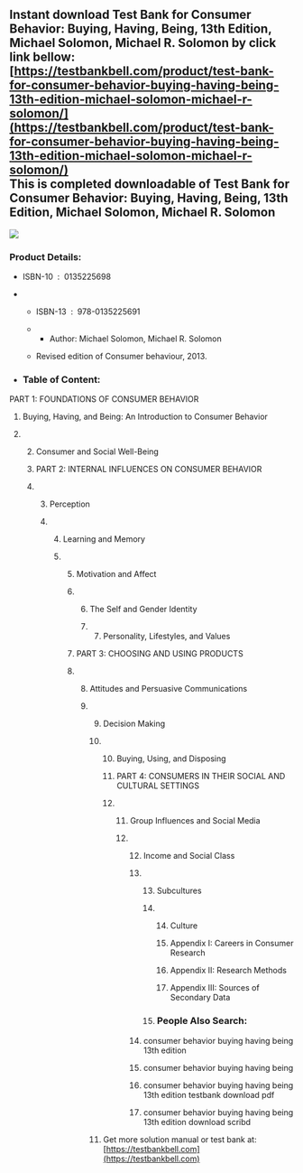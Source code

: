 Instant download **Test Bank for Consumer Behavior: Buying, Having, Being, 13th Edition, Michael Solomon, Michael R. Solomon** by click link bellow:  
[https://testbankbell.com/product/test-bank-for-consumer-behavior-buying-having-being-13th-edition-michael-solomon-michael-r-solomon/](https://testbankbell.com/product/test-bank-for-consumer-behavior-buying-having-being-13th-edition-michael-solomon-michael-r-solomon/)  
This is completed downloadable of Test Bank for Consumer Behavior: Buying, Having, Being, 13th Edition, Michael Solomon, Michael R. Solomon
-------------------------------------------------------------------------------------------------------------------------------------------


![](https://testbankbell.com/wp-content/uploads/2023/05/9780135226018_TestBank.jpg)
### Product Details:


* ISBN-10 ‏ : ‎ 0135225698
* * ISBN-13 ‏ : ‎ 978-0135225691
  * * Author: Michael Solomon, Michael R. Solomon
   
  * Revised edition of Consumer behaviour, 2013.
 
* ### Table of Content:


PART 1: FOUNDATIONS OF CONSUMER BEHAVIOR

1. Buying, Having, and Being: An Introduction to Consumer Behavior

2. 2. Consumer and Social Well-Being
  
   3. PART 2: INTERNAL INFLUENCES ON CONSUMER BEHAVIOR
  
   4. 3. Perception
     
      4. 4. Learning and Memory
        
         5. 5. Motivation and Affect
           
            6. 6. The Self and Gender Identity
              
               7. 7. Personality, Lifestyles, and Values
                 
            7. PART 3: CHOOSING AND USING PRODUCTS
           
            8. 8. Attitudes and Persuasive Communications
              
               9. 9. Decision Making
                 
                  10. 10. Buying, Using, and Disposing
                     
                      11. PART 4: CONSUMERS IN THEIR SOCIAL AND CULTURAL SETTINGS
                     
                      12. 11. Group Influences and Social Media
                         
                          12. 12. Income and Social Class
                             
                              13. 13. Subcultures
                                 
                                  14. 14. Culture
                                     
                                      15. Appendix I: Careers in Consumer Research
                                     
                                      16. Appendix II: Research Methods
                                     
                                      17. Appendix III: Sources of Secondary Data
                                     
                                  15. ### People Also Search:
                                 
                              14. consumer behavior buying having being 13th edition
                             
                              15. consumer behavior buying having being
                             
                              16. consumer behavior buying having being 13th edition testbank download pdf
                             
                              17. consumer behavior buying having being 13th edition download scribd
                             
                  11.  Get more solution manual or test bank at: [https://testbankbell.com](https://testbankbell.com)
